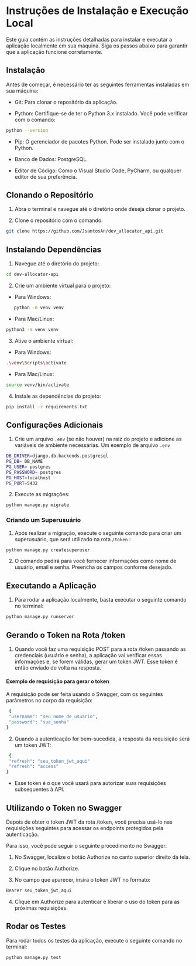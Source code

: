 # Instruções de Instalação e Execução Local

Este guia contém as instruções detalhadas para instalar e executar a aplicação localmente em sua máquina. Siga os passos abaixo para garantir que a aplicação funcione corretamente.

## Instalação
Antes de começar, é necessário ter as seguintes ferramentas instaladas em sua máquina:

* Git: Para clonar o repositório da aplicação.

* Python: Certifique-se de ter o Python 3.x instalado. Você pode verificar com o comando:

```bash
python --version
```

* Pip: O gerenciador de pacotes Python. Pode ser instalado junto com o Python.

* Banco de Dados: PostgreSQL.

* Editor de Código: Como o Visual Studio Code, PyCharm, ou qualquer editor de sua preferência.



## Clonando o Repositório
1. Abra o terminal e navegue até o diretório onde deseja clonar o projeto.

2. Clone o repositório com o comando:
```bash
git clone https://github.com/JsantosAn/dev_allocator_api.git
```

## Instalando Dependências
1. Navegue até o diretório do projeto:
```bash
cd dev-allocator-api
```


2. Crie um ambiente virtual para o projeto:
* Para Windows:
 ```bash
    python -m venv venv
 ```
* Para Mac/Linux:

 ```bash
 python3 -m venv venv
 ```

3. Ative o ambiente virtual:
* Para Windows:
 ```bash
 .\venv\Scripts\activate
 ```
* Para Mac/Linux:
 ```bash
 source venv/bin/activate
 ```

4. Instale as dependências do projeto:

 ```bash
 pip install -r requirements.txt
 ```


## Configurações Adicionais

1. Crie um arquivo  ```.env``` (se não houver) na raiz do projeto e adicione as variáveis de ambiente necessárias. Um exemplo de arquivo ```.env```
 ```bash
DB_DRIVER=django.db.backends.postgresql
PG_DB= DB_NAME
PG_USER= postgres
PG_PASSWORD= postgres
PG_HOST=localhost
PG_PORT=5432
 ```
2. Execute as migrações:
 ```bash
 python manage.py migrate
 ```
### Criando um Superusuário
1. Após realizar a migração, execute o seguinte comando para criar um superusuário, que será utilizado na rota ```/token```  :

 ```bash
 python manage.py createsuperuser
 ```
2. O comando pedirá para você fornecer informações como nome de usuário, email e senha. Preencha os campos conforme desejado.

## Executando a Aplicação
1. Para rodar a aplicação localmente, basta executar o seguinte comando no terminal:
 ```bash
 python manage.py runserver
 ```

## Gerando o Token na Rota /token 
1. Quando você faz uma requisição POST para a rota /token passando as credenciais (usuário e senha), a aplicação vai verificar essas informações e, se forem válidas, gerar um token JWT. Esse token é então enviado de volta na resposta.

#### Exemplo de requisição para gerar o token
A requisição pode ser feita usando o Swagger, com os seguintes parâmetros no corpo da requisição:

 ```bash
  {
  "username": "seu_nome_de_usuario", 
  "password": "sua_senha"
}
 ```
2. Quando a autenticação for bem-sucedida, a resposta da requisição será um token JWT:

 ```bash
  {  
  "refresh": "seu_token_jwt_aqui"
  "refresh": "access"
}
```
 * Esse token é o que você usará para autorizar suas requisições subsequentes à API.

## Utilizando o Token no Swagger

Depois de obter o token JWT da rota /token, você precisa usá-lo nas requisições seguintes para acessar os endpoints protegidos pela autenticação.

Para isso, você pode seguir o seguinte procedimento no Swagger:

1. No Swagger, localize o botão Authorize no canto superior direito da tela.

2. Clique no botão Authorize.

3. No campo que aparecer, insira o token JWT no formato:

 ```bash
Bearer seu_token_jwt_aqui
```
4. Clique em Authorize para autenticar e liberar o uso do token para as próximas requisições.
## Rodar os Testes
Para rodar todos os testes da aplicação, execute o seguinte comando no terminal:
 ```bash
python manage.py test
```

